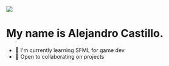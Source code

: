 ![](https://media.giphy.com/media/26tk1rgzY5mgjTuFy/giphy.gif)


My name is Alejandro Castillo.
====================================================

- 🔭 I'm currently learning SFML for game dev
- 🍻 Open to collaborating on projects


